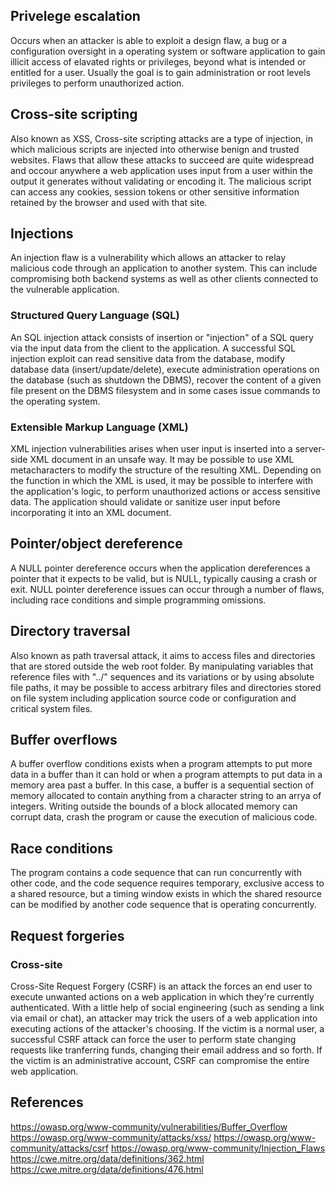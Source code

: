 ## Privelege escalation
Occurs when an attacker is able to exploit a design flaw, a bug or a configuration oversight in a operating system or software application to gain illicit access of elavated rights or privileges, beyond what is intended or entitled for a user. Usually the goal is to gain administration or root levels privileges to perform unauthorized action.

## Cross-site scripting
Also known as XSS, Cross-site scripting attacks are a type of injection, in which malicious scripts are injected into otherwise benign and trusted websites. Flaws that allow these attacks to succeed are quite widespread and occour anywhere a web application uses input from a user within the output it generates without validating or encoding it. The malicious script can access any cookies, session tokens or other sensitive information retained by the browser and used with that site.

## Injections
An injection flaw is a vulnerability which allows an attacker to relay malicious code through an application to another system. This can include compromising both backend systems as well as other clients connected to the vulnerable application.
### Structured Query Language (SQL)
An SQL injection attack consists of insertion or "injection" of a SQL query via the input data from the client to the application. A successful SQL injection exploit can read sensitive data from the database, modify database data (insert/update/delete), execute administration operations on the database (such as shutdown the DBMS), recover the content of a given file present on the DBMS filesystem and in some cases issue commands to the operating system.
### Extensible Markup Language (XML)
XML injection vulnerabilities arises when user input is inserted into a server-side XML document in an unsafe way. It may be possible to use XML metacharacters to modify the structure of the resulting XML. Depending on the function in which the XML is used, it may be possible to interfere with the application's logic, to perform unauthorized actions or access sensitive data. The application should validate or sanitize user input before incorporating it into an XML document.

## Pointer/object dereference
A NULL pointer dereference occurs when the application dereferences a pointer that it expects to be valid, but is NULL, typically causing a crash or exit. NULL pointer dereference issues can occur through a number of flaws, including race conditions and simple programming omissions.

## Directory traversal
Also known as path traversal attack, it aims to access files and directories that are stored outside the web root folder. By manipulating variables that reference files with "../" sequences and its variations or by using absolute file paths, it may be possible to access arbitrary files and directories stored on file system including application source code or configuration and critical system files.

## Buffer overflows
A buffer overflow conditions exists when a program attempts to put more data in a buffer than it can hold or when a program attempts to put data in a memory area past a buffer. In this case, a buffer is a sequential section of memory allocated to contain anything from a character string to an arrya of integers. Writing outside the bounds of a block allocated memory can corrupt data, crash the program or cause the execution of malicious code.

## Race conditions
The program contains a code sequence that can run concurrently with other code, and the code sequence requires temporary, exclusive access to a shared resource, but a timing window exists in which the shared resource can be modified by another code sequence that is operating concurrently.

## Request forgeries
### Cross-site
Cross-Site Request Forgery (CSRF) is an attack the forces an end user to execute unwanted actions on a web application in which they're currently authenticated. With a little help of social engineering (such as sending a link via email or chat), an attacker may trick the users of a web application into executing actions of the attacker's choosing. If the victim is a normal user, a successful CSRF attack can force the user to perform state changing requests like tranferring funds, changing their email address and so forth. If the victim is an administrative account, CSRF can compromise the entire web application.

## References
https://owasp.org/www-community/vulnerabilities/Buffer_Overflow
https://owasp.org/www-community/attacks/xss/
https://owasp.org/www-community/attacks/csrf
https://owasp.org/www-community/Injection_Flaws
https://cwe.mitre.org/data/definitions/362.html
https://cwe.mitre.org/data/definitions/476.html
